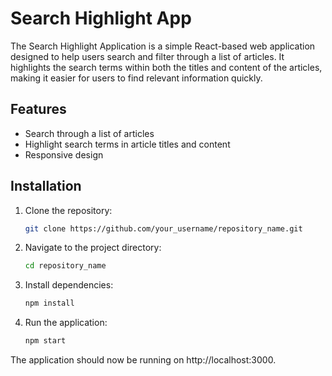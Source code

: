 # Search Highlight App

The Search Highlight Application is a simple React-based web application designed to help users search and filter through a list of articles. It highlights the search terms within both the titles and content of the articles, making it easier for users to find relevant information quickly.

## Features
- Search through a list of articles
- Highlight search terms in article titles and content
- Responsive design

## Installation

1. Clone the repository:
   ```bash
   git clone https://github.com/your_username/repository_name.git
   
2. Navigate to the project directory:
   ```bash
   cd repository_name
3. Install dependencies:
   ```bash
   npm install
4. Run the application:
   ```bash
   npm start
The application should now be running on http://localhost:3000.

